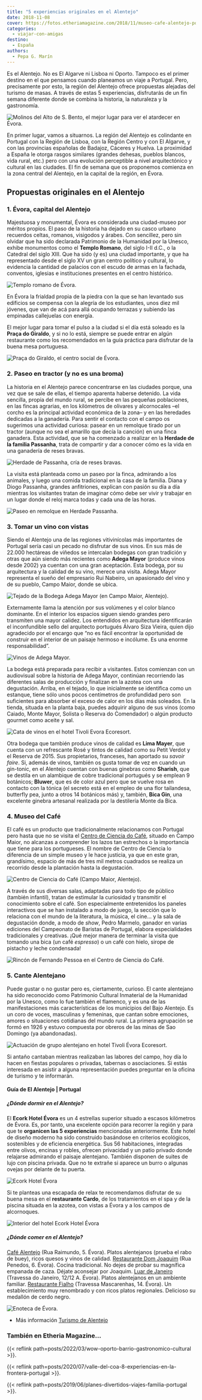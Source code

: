 ```yaml
---
title: "5 experiencias originales en el Alentejo"
date: 2018-11-08
cover: https://fotos.etheriamagazine.com/2018/11/museo-cafe-alentejo-portugal-e1658936074607.jpg
categories: 
  - viajar-con-amigas
destino: 
  - España
authors: 
  - Pepa G. Marín
---
```


Es el Alentejo. No es El Algarve ni Lisboa ni Oporto. Tampoco es el primer destino en el que pensamos cuando planeamos un viaje a Portugal. Pero, precisamente por esto, la región del Alentejo ofrece propuestas alejadas del turismo de masas. A través de estas 5 experiencias, disfrutarás de un fin semana diferente donde se combina la historia, la naturaleza y la gastronomía.

![Molinos del Alto de S. Bento, el mejor lugar para ver el atardecer en Évora.](https://fotos.etheriamagazine.com/2018/11/atardecer-evora-viaje-mujeres.jpg "Molinos del Alto de S. Bento, el mejor lugar para ver el atardecer en Évora. ©P.G.")

En primer lugar, vamos a situarnos. La región del Alentejo es colindante en Portugal con 
la Región de Lisboa, con la Región Centro y con El Algarve, y con las provincias 
españolas de Badajoz, Cáceres y Huelva. La proximidad a España le otorga rasgos 
similares (grandes dehesas, pueblos blancos, vida rural, etc.) pero con una evolución 
perceptible a nivel arquitectónico y cultural en las ciudades. El fin de semana que os 
proponemos comienza en la zona central del Alentejo, en la capital de la región, en 
Évora. 

## Propuestas originales en el Alentejo

### 1\. Évora, capital del Alentejo

Majestuosa y monumental, Évora es considerada una ciudad-museo por méritos propios. El 
paso de la historia ha dejado en su casco urbano recuerdos celtas, romanos, visigodos y 
árabes. Con sencillez, pero sin olvidar que ha sido declarada Patrimonio de la Humanidad 
por la Unesco, exhibe monumentos como el **Templo Romano**, del siglo I-II d.C., o la 
Catedral del siglo XIII. Que ha sido (y es) una ciudad importante, y que ha representado 
desde el siglo XV un gran centro político y cultural, lo evidencia la cantidad de 
palacios con el escudo de armas en la fachada, conventos, iglesias e instituciones 
presentes en el centro histórico. 

![Templo romano de Évora.](https://fotos.etheriamagazine.com/2018/11/templo-romano-evora.jpg "Templo romano de Évora. ©P.G.")

En Évora la frialdad propia de la piedra con la que se han levantado sus edificios se 
compensa con la alegría de los estudiantes, unos diez mil jóvenes, que van de acá para 
allá ocupando terrazas y subiendo las empinadas callejuelas con energía. 

El mejor lugar para tomar el pulso a la ciudad si el día está soleado es la **Praça do 
Giraldo**, y si no lo está, siempre se puede entrar en algún restaurante como los 
recomendados en la guía práctica para disfrutar de la buena mesa portuguesa. 

![Praça do Giraldo, el centro social de Évora.](https://fotos.etheriamagazine.com/2018/11/plaza-giraldo-evora2.jpg "Praça do Giraldo, el centro social de Évora. © P. García")

### 2\. Paseo en tractor (y no es una broma)

La historia en el Alentejo parece concentrarse en las ciudades porque, una vez que se 
sale de ellas, el tiempo aparenta haberse detenido. La vida sencilla, propia del mundo 
rural, se percibe en las pequeñas poblaciones, en las fincas agrarias, en los kilómetros 
de olivares y alcornocales –el corcho es la principal actividad económica de la zona– y 
en las heredades dedicadas a la ganadería. Para sentir el contacto con el campo os 
sugerimos una actividad curiosa: pasear en un remolque tirado por un tractor (aunque no 
sea el amarillo que decía la canción) en una finca ganadera. Esta actividad, que se ha 
comenzado a realizar en la **Herdade de la familia Passanha**, trata de compartir y dar 
a conocer cómo es la vida en una ganadería de reses bravas. 

![Herdade de Passanha, cría de reses bravas.](https://fotos.etheriamagazine.com/2018/11/Ganaderia-passanha.jpg "Herdade de Passanha, cría de reses bravas. © P.G.")

La visita está planteada como un paseo por la finca, admirando a los animales, y luego 
una comida tradicional en la casa de la familia. Diana y Diogo Passanha, grandes 
anfitriones, explican con pasión su día a día mientras los visitantes tratan de imaginar 
cómo debe ser vivir y trabajar en un lugar donde el reloj marca todas y cada una de las 
horas. 

![Paseo en remolque en Herdade Passanha.](https://fotos.etheriamagazine.com/2018/11/Paseo-tractor-alentejo.jpg "Paseo en remolque en Herdade Passanha. ©P.G.")

### 3\. Tomar un vino con vistas

Siendo el Alentejo una de las regiones vitivinícolas más importantes de Portugal sería 
casi un pecado no disfrutar de sus vinos. En sus más de 22.000 hectáreas de viñedos se 
intercalan bodegas con gran tradición y otras que aún siendo más recientes como **Adega 
Mayor** (produce vinos desde 2002) ya cuentan con una gran aceptación. Esta bodega, por 
su arquitectura y la calidad de su vino, merece una visita. Adega Mayor representa el 
sueño del empresario Rui Nabeiro, un apasionado del vino y de su pueblo, Campo Maior, 
donde se ubica. 

![Tejado de la Bodega Adega Mayor (en Campo Maior, Alentejo).](https://fotos.etheriamagazine.com/2018/11/bodega-adega-mayor.jpg "Tejado de la Bodega Adega Mayor (en Campo Maior, Alentejo). © P.G.")

Externamente llama la atención por sus volúmenes y el color blanco dominante. En el 
interior los espacios siguen siendo grandes pero transmiten una mayor calidez. Los 
entendidos en arquitectura identificarán el inconfundible sello del arquitecto portugués 
Álvaro Siza Vieira, quien dijo agradecido por el encargo que “no es fácil encontrar la 
oportunidad de construir en el interior de un paisaje hermoso e incólume. Es una enorme 
responsabilidad”. 

![Vinos de Adega Mayor.](https://fotos.etheriamagazine.com/2018/11/adega-mayor-bodega-alentejo.jpg "Vinos de Adega Mayor. © P.G.")

La bodega está preparada para recibir a visitantes. Estos comienzan con un audiovisual 
sobre la historia de Adega Mayor, continúan recorriendo las diferentes salas de 
producción y finalizan en la azotea con una degustación. Arriba, en el tejado, lo que 
inicialmente se identifica como un estanque, tiene sólo unos pocos centímetros de 
profundidad pero son suficientes para absorber el exceso de calor en los días más 
soleados. En la tienda, situada en la planta baja, puedes adquirir alguno de sus vinos 
(como Caiado, Monte Mayor, Solista o Reserva do Comendador) o algún producto gourmet 
como aceite y sal. 

![Cata de vinos en el hotel Tivoli Evora Ecoresort.](https://fotos.etheriamagazine.com/2018/11/cata-vinos-hotel-tivoli-evora.jpg "Cata de vinos en el hotel Tivoli Evora Ecoresort. © P.G.")

Otra bodega que también produce vinos de calidad es **Lima Mayer**, que cuenta con un 
refrescante Rosé y tintos de calidad como su Petit Verdot y el Reserva de 2015. Sus 
propietarios, franceses, han aportado su _savoir faire_. Si, además de vinos, también os 
gusta tomar de vez en cuando un gin-tonic, en el Alentejo cuentan con buenas ginebras 
como **Sharish**, que se destila en un alambique de cobre tradicional portugués y se 
emplean 9 botánicos; **Bluwer**, que es de color azul pero que se vuelve rosa en 
contacto con la tónica (el secreto está en el empleo de una flor tailandesa, butterfly 
pea, junto a otros 14 botánicos más) y, también, **Bica Gin**, una excelente ginebra 
artesanal realizada por la destilería Monte da Bica. 

### 4\. Museo del Café

El café es un producto que tradicionalmente relacionamos con Portugal pero hasta que no 
se visita el [Centro de Ciencia do Café](https://centrocienciacafe.com/es/), situado en 
Campo Maior, no alcanzas a comprender los lazos tan estrechos o la importancia que tiene 
para los portugueses. El nombre de Centro de Ciencia lo diferencia de un simple museo y 
le hace justicia, ya que en este gran, grandísimo, espacio de más de tres mil metros 
cuadrados se realiza un recorrido desde la plantación hasta la degustación. 

![Centro de Ciencia do Café (Campo Maior, Alentejo).](https://fotos.etheriamagazine.com/2018/11/museo-cafe-alentejo-portugal.jpg "Centro de Ciencia do Café (Campo Maior, Alentejo). © P.G.")

A través de sus diversas salas, adaptadas para todo tipo de público (también infantil), 
tratan de estimular la curiosidad y transmitir el conocimiento sobre el café. Son 
especialmente entretenidos los paneles interactivos que se han instalado a modo de 
juego, la sección que lo relaciona con el mundo de la literatura, la música, el cine... 
y la sala de degustación donde, a modo de _show_, Pedro Marmelo, ganador en varias 
ediciones del Campeonato de Baristas de Portugal, elabora especialidades tradicionales y 
creativas. ¡Qué mejor manera de terminar la visita que tomando una bica (un café 
_espresso_) o un café con hielo, sirope de pistacho y leche condensada! 

![Rincón de Fernando Pessoa en el Centro de Ciencia do Café.](https://fotos.etheriamagazine.com/2018/11/museo-cafe-campo-maior-alentejo.jpg "Rincón de Fernando Pessoa en el Centro de Ciencia do Café. © P.G.")

### 5\. Cante Alentejano

Puede gustar o no gustar pero es, ciertamente, curioso. El cante alentejano ha sido 
reconocido como Patrimonio Cultural Inmaterial de la Humanidad por la Unesco, como lo 
fue también el flamenco, y es una de las manifestaciones más características de los 
municipios del Bajo Alentejo. Es un coro de voces, masculinas y femeninas, que cantan 
sobre emociones, amores o situaciones cotidianas del mundo rural. La primera agrupación 
se formó en 1926 y estuvo compuesta por obreros de las minas de Sao Domingo (ya 
abandonadas). 

![Actuación de grupo alentejano en hotel Tivoli Évora Ecoresort.](https://fotos.etheriamagazine.com/2018/11/canto-elentejano.jpg "Actuación de grupo alentejano en hotel Ecork Hotel Évora. © P.G.")

Si antaño cantaban mientras realizaban las labores del campo, hoy día lo hacen en 
fiestas populares o privadas, tabernas o asociaciones. Si estás interesada en asistir a 
alguna representación puedes preguntar en la oficina de turismo y te informarán. 

#### Guía de El Alentejo | Portugal

##### ¿Dónde dormir en el Alentejo?

El **Ecork Hotel Évora** es un 4 estrellas superior situado a escasos kilómetros de 
Évora. Es, por tanto, una excelente opción para recorrer la región y para que te 
**organicen las 5 experiencias** mencionadas anteriormente. Este hotel de diseño moderno 
ha sido construido basándose en criterios ecológicos, sostenibles y de eficiencia 
energética. Sus 56 habitaciones, integradas entre olivos, encinas y robles, ofrecen 
privacidad y un patio privado donde relajarse admirando el paisaje alentejano. También 
disponen de suites de lujo con piscina privada. Que no te extrañe si aparece un burro o 
algunas ovejas por delante de tu puerta. 

![Ecork Hotel Évora](https://fotos.etheriamagazine.com/2018/11/hotel-tivoli-ecoresort-evora.jpg)

Si te planteas una escapada de relax te recomendamos disfrutar de su buena mesa en el 
**restaurante Cardo**, de los tratamientos en el spa y de la piscina situada en la 
azotea, con vistas a Évora y a los campos de alcornoques. 

![Interior del hotel Ecork Hotel Évora](https://fotos.etheriamagazine.com/2018/11/hotel-tivoli-evora.jpg "Interior del hotel Tivoli Évora Ecoresort.")

##### ¿Dónde comer en el Alentejo?

[Café Alentejo](https://restaurantecafealentejo.com) (Rua Raimundo, 5. Évora). Platos 
alentejanos (prueba el rabo de buey), ricos quesos y vinos de calidad. [Restaurante Dom 
Joaquim](http://restaurantedomjoaquim.pt/en/) (Rua Penedos, 6. Évora). Cocina 
tradicional. No dejes de probar su magnífica empanada de caza. Déjate aconsejar por 
Joaquim. [Luar de Janeiro](http://luardejaneiro.com/) (Travessa do Janeiro, 12/12 A. 
Évora). Platos alentejanos en un ambiente familiar. [Restaurante 
Fialho](https://restaurantefialho.pt) (Travessa Mascarenhas, 14. Évora). Un 
establecimiento muy renombrado y con ricos platos regionales. Delicioso su medallón de 
cerdo negro. 

![Enoteca de Évora.](https://fotos.etheriamagazine.com/2018/11/enoteca-evora.jpg "Enoteca de Évora.")

- Más información [Turismo de Alentejo](http://www.visitalentejo.pt/es/) 

### También en Etheria Magazine...

{{< reflink path=posts/2022/03/wow-oporto-barrio-gastronomico-cultural >}}. 

{{< reflink path=posts/2020/07/valle-del-coa-8-experiencias-en-la-frontera-portugal >}}. 

{{< reflink path=posts/2019/06/planes-divertidos-viajes-familia-portugal >}}.
